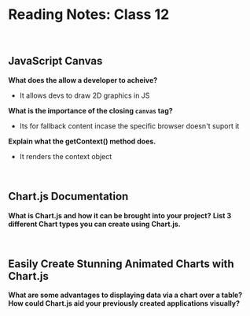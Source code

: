 # Reading Notes: Class 12

<br>

## JavaScript Canvas

**What does the <canvas> allow a developer to acheive?**
  
- It allows devs to draw 2D graphics in JS
  
**What is the importance of the closing <code>canvas</code> tag?**
  
- Its for fallback content incase the specific browser doesn't suport it
  
**Explain what the getContext() method does.**
  
- It renders the context object

<br>

## Chart.js Documentation

**What is Chart.js and how it can be brought into your project?**
**List 3 different Chart types you can create using Chart.js.**


<br>

## Easily Create Stunning Animated Charts with Chart.js

**What are some advantages to displaying data via a chart over a table?**
**How could Chart.js aid your previously created applications visually?**
